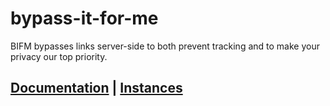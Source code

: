 # bypass-it-for-me
BIFM bypasses links server-side to both prevent tracking and to make your privacy our top priority.

## [Documentation](https://git.files.gay/tacohitbox/bypass-it-for-me/src/branch/master/docs) | [Instances](https://git.files.gay/tacohitbox/bypass-it-for-me/src/branch/master/docs/instances.md)

